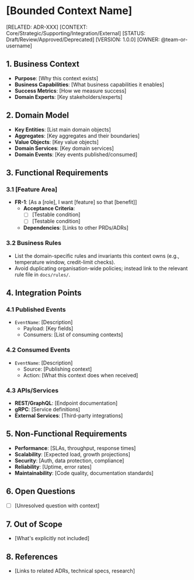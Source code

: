 # [Bounded Context Name]

[RELATED: ADR-XXX]
[CONTEXT: Core/Strategic/Supporting/Integration/External]
[STATUS: Draft/Review/Approved/Deprecated]
[VERSION: 1.0.0]
[OWNER: @team-or-username]

## 1. Business Context

- **Purpose**: [Why this context exists]
- **Business Capabilities**: [What business capabilities it enables]
- **Success Metrics**: [How we measure success]
- **Domain Experts**: [Key stakeholders/experts]

## 2. Domain Model

- **Key Entities**: [List main domain objects]
- **Aggregates**: [Key aggregates and their boundaries]
- **Value Objects**: [Key value objects]
- **Domain Services**: [Key domain services]
- **Domain Events**: [Key events published/consumed]

## 3. Functional Requirements

### 3.1 [Feature Area]

- **FR-1**: [As a [role], I want [feature] so that [benefit]]
  - **Acceptance Criteria**:
    - [ ] [Testable condition]
    - [ ] [Testable condition]
  - **Dependencies**: [Links to other PRDs/ADRs]

### 3.2 Business Rules

- List the domain-specific rules and invariants this context owns (e.g., temperature window, credit-limit checks).
- Avoid duplicating organisation-wide policies; instead link to the relevant rule file in `docs/rules/`.

## 4. Integration Points

### 4.1 Published Events

- `EventName`: [Description]
  - Payload: [Key fields]
  - Consumers: [List of consuming contexts]

### 4.2 Consumed Events

- `EventName`: [Description]
  - Source: [Publishing context]
  - Action: [What this context does when received]

### 4.3 APIs/Services

- **REST/GraphQL**: [Endpoint documentation]
- **gRPC**: [Service definitions]
- **External Services**: [Third-party integrations]

## 5. Non-Functional Requirements

- **Performance**: [SLAs, throughput, response times]
- **Scalability**: [Expected load, growth projections]
- **Security**: [Auth, data protection, compliance]
- **Reliability**: [Uptime, error rates]
- **Maintainability**: [Code quality, documentation standards]

## 6. Open Questions

- [ ] [Unresolved question with context]

## 7. Out of Scope

- [What's explicitly not included]

## 8. References

- [Links to related ADRs, technical specs, research]
